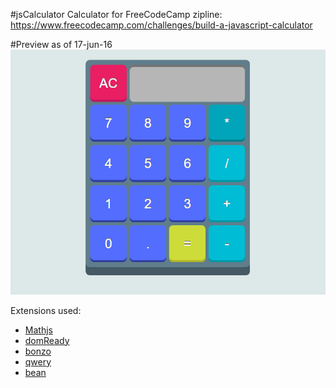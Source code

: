 #jsCalculator
Calculator for FreeCodeCamp zipline: https://www.freecodecamp.com/challenges/build-a-javascript-calculator

#Preview as of 17-jun-16
![](preview.png)

Extensions used:
* [Mathjs](http://mathjs.org/)
* [domReady](https://github.com/ded/domready)
* [bonzo](https://github.com/ded/bonzo)
* [qwery](https://github.com/ded/qwery)
* [bean](https://github.com/fat/bean)